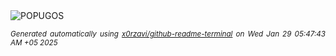 <div align="justify">
<picture>
    <source media="(prefers-color-scheme: dark)" srcset="https://i.ibb.co/7t8qBx9f/output-gif.gif">
    <source media="(prefers-color-scheme: light)" srcset="https://i.ibb.co/7t8qBx9f/output-gif.gif">
    <img alt="POPUGOS" src="https://i.ibb.co/7t8qBx9f/output-gif.gif">
</picture>

<sub><i>Generated automatically using [x0rzavi/github-readme-terminal](https://github.com/x0rzavi/github-readme-terminal) on Wed Jan 29 05:47:43 AM +05 2025</i></sub>
</div>